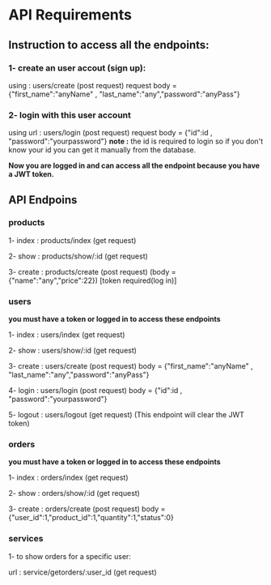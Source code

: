 # API Requirements
## Instruction to access all the endpoints:
### 1- create an user accout (sign up):
using : users/create (post request)
request body = {"first_name":"anyName" , "last_name":"any","password":"anyPass"}
### 2- login with this user account
using url : users/login (post request)
request body = {"id":id , "password":"yourpassword"}
**note :** the id is required to login so if you don't know your id you can get it manually from the database.

**Now you are logged in and can access all the endpoint because you have a JWT token.**
## API Endpoins

### products
1- index : products/index (get request)

2- show : products/show/:id (get request)

3- create : products/create (post request) (body = {"name":"any","price":22}) [token required(log in)]



### users
**you must have a token or logged in to access these endpoints**

1- index : users/index (get request)

2- show : users/show/:id (get request)

3- create : users/create (post request) body = {"first_name":"anyName" , "last_name":"any","password":"anyPass"}

4- login : users/login (post request) body = {"id":id , "password":"yourpassword"}

5- logout : users/logout (get request) (This endpoint will clear the JWT token)

### orders
**you must have a token or logged in to access these endpoints**

1- index : orders/index (get request)

2- show : orders/show/:id (get request)

3- create : orders/create (post request) body = {"user_id":1,"product_id":1,"quantity":1,"status":0}

### services
1- to show orders for a specific user:

url : service/getorders/:user_id (get request)

